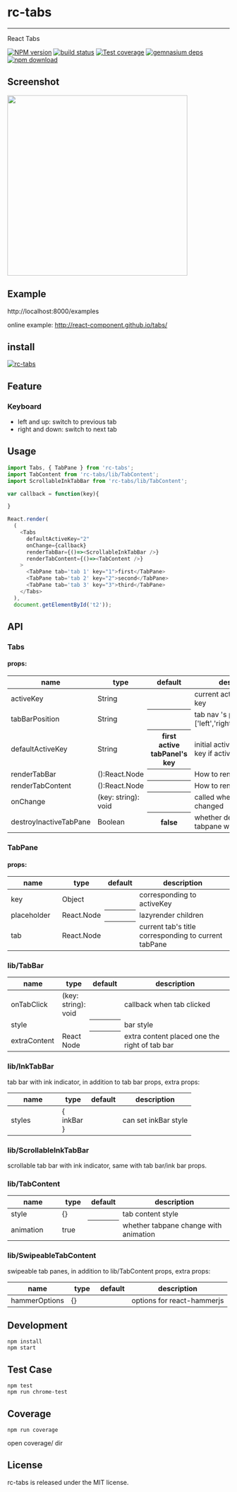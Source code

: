 # rc-tabs
---

React Tabs

[![NPM version][npm-image]][npm-url]
[![build status][travis-image]][travis-url]
[![Test coverage][coveralls-image]][coveralls-url]
[![gemnasium deps][gemnasium-image]][gemnasium-url]
[![npm download][download-image]][download-url]

[npm-image]: http://img.shields.io/npm/v/rc-tabs.svg?style=flat-square
[npm-url]: http://npmjs.org/package/rc-tabs
[travis-image]: https://img.shields.io/travis/react-component/tabs.svg?style=flat-square
[travis-url]: https://travis-ci.org/react-component/tabs
[coveralls-image]: https://img.shields.io/coveralls/react-component/tabs.svg?style=flat-square
[coveralls-url]: https://coveralls.io/r/react-component/tabs?branch=master
[gemnasium-image]: http://img.shields.io/gemnasium/react-component/tabs.svg?style=flat-square
[gemnasium-url]: https://gemnasium.com/react-component/tabs
[node-url]: http://nodejs.org/download/
[download-image]: https://img.shields.io/npm/dm/rc-tabs.svg?style=flat-square
[download-url]: https://npmjs.org/package/rc-tabs

## Screenshot

<img src='https://zos.alipayobjects.com/rmsportal/JwLASrsOYJuFRIt.png' width='408'>

## Example

http://localhost:8000/examples

online example: http://react-component.github.io/tabs/

## install

[![rc-tabs](https://nodei.co/npm/rc-tabs.png)](https://npmjs.org/package/rc-tabs)

## Feature

### Keyboard

* left and up: switch to previous tab
* right and down: switch to next tab

## Usage

```js
import Tabs, { TabPane } from 'rc-tabs';
import TabContent from 'rc-tabs/lib/TabContent';
import ScrollableInkTabBar from 'rc-tabs/lib/TabContent';

var callback = function(key){

}

React.render(
  (
    <Tabs
      defaultActiveKey="2"
      onChange={callback}
      renderTabBar={()=><ScrollableInkTabBar />}
      renderTabContent={()=><TabContent />}
    >
      <TabPane tab='tab 1' key="1">first</TabPane>
      <TabPane tab='tab 2' key="2">second</TabPane>
      <TabPane tab='tab 3' key="3">third</TabPane>
    </Tabs>
  ),
  document.getElementById('t2'));
```

## API 

### Tabs

#### props:

<table class="table table-bordered table-striped">
    <thead>
    <tr>
        <th style="width: 100px;">name</th>
        <th style="width: 50px;">type</th>
        <th>default</th>
        <th>description</th>
    </tr>
    </thead>
    <tbody>
      <tr>
          <td>activeKey</td>
          <td>String</td>
          <th></th>
          <td>current active tabPanel's key</td>
      </tr>
      <tr>
          <td>tabBarPosition</td>
          <td>String</td>
          <th></th>
          <td>tab nav 's position. one of ['left','right','top','bottom']</td>
      </tr>
      <tr>
          <td>defaultActiveKey</td>
          <td>String</td>
          <th>first active tabPanel's key</th>
          <td>initial active tabPanel's key if activeKey is absent</td>
      </tr>
      <tr>
         <td>renderTabBar</td>
         <td>():React.Node</td>
         <th></th>
         <td>How to render tab bar</td>
      </tr>
      <tr>
        <td>renderTabContent</td>
        <td>():React.Node</td>
        <th></th>
        <td>How to render tab content</td>
      </tr>
      <tr>
          <td>onChange</td>
          <td>(key: string): void</td>
          <th></th>
          <td>called when tabPanel is changed</td>
      </tr>
      <tr>
          <td>destroyInactiveTabPane</td>
          <td>Boolean</td>
          <th>false</th>
          <td>whether destroy inactive tabpane when change tab</td>
      </tr>
    </tbody>
</table>

### TabPane

#### props:

<table class="table table-bordered table-striped">
    <thead>
      <tr>
          <th style="width: 100px;">name</th>
          <th style="width: 50px;">type</th>
          <th>default</th>
          <th>description</th>
      </tr>
    </thead>
    <tbody>
      <tr>
          <td>key</td>
          <td>Object</td>
          <th></th>
          <td>corresponding to activeKey</td>
      </tr>
     <tr>
         <td>placeholder</td>
         <td>React.Node</td>
         <th></th>
         <td>lazyrender children</td>
     </tr>
      <tr>
          <td>tab</td>
          <td>React.Node</td>
          <th></th>
          <td>current tab's title corresponding to current tabPane</td>
      </tr>
    </tbody>
</table>

### lib/TabBar

<table class="table table-bordered table-striped">
    <thead>
      <tr>
          <th style="width: 100px;">name</th>
          <th style="width: 50px;">type</th>
          <th>default</th>
          <th>description</th>
      </tr>
    </thead>
    <tbody>
      <tr>
          <td>onTabClick</td>
          <td>(key: string): void</td>
          <th></th>
          <td>callback when tab clicked</td>
      </tr>
      <tr>
          <td>style</td>
          <td></td>
          <th></th>
          <td>bar style</td>
      </tr>
      <tr>
        <td>extraContent</td>
        <td>React Node</td>
        <th></th>
        <td>extra content placed one the right of tab bar</td>
      </tr>
    </tbody>
</table>

### lib/InkTabBar

tab bar with ink indicator, in addition to tab bar props, extra props:

<table class="table table-bordered table-striped">
    <thead>
      <tr>
          <th style="width: 100px;">name</th>
          <th style="width: 50px;">type</th>
          <th>default</th>
          <th>description</th>
      </tr>
    </thead>
    <tbody>
      <tr>
          <td>styles</td>
          <td>{ inkBar }</td>
          <th></th>
          <td>can set inkBar style</td>
      </tr>
    </tbody>
</table>

### lib/ScrollableInkTabBar

scrollable tab bar with ink indicator, same with tab bar/ink bar props.

### lib/TabContent

<table class="table table-bordered table-striped">
    <thead>
      <tr>
          <th style="width: 100px;">name</th>
          <th style="width: 50px;">type</th>
          <th>default</th>
          <th>description</th>
      </tr>
    </thead>
    <tbody>
      <tr>
          <td>style</td>
          <td>{}</td>
          <th></th>
          <td>tab content style</td>
      </tr>
      <tr>
          <td>animation</td>
          <td>true</td>
          <th></th>
          <td>whether tabpane change with animation</td>
      </tr>      
    </tbody>
</table>

### lib/SwipeableTabContent

swipeable tab panes, in addition to lib/TabContent props, extra props: 

<table class="table table-bordered table-striped">
    <thead>
      <tr>
          <th style="width: 100px;">name</th>
          <th style="width: 50px;">type</th>
          <th>default</th>
          <th>description</th>
      </tr>
    </thead>
    <tbody>
      <tr>
          <td>hammerOptions</td>
          <td>{}</td>
          <th></th>
          <td>options for react-hammerjs</td>
      </tr>
    </tbody>
</table>

## Development

```
npm install
npm start
```

## Test Case

```
npm test
npm run chrome-test
```

## Coverage

```
npm run coverage
```

open coverage/ dir

## License

rc-tabs is released under the MIT license.
